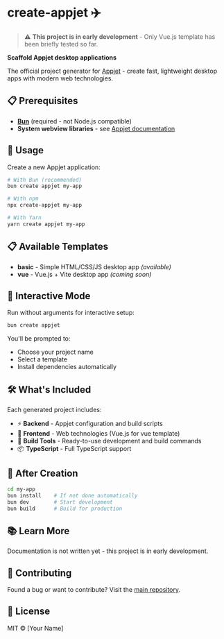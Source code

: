 # create-appjet ✈️

> ⚠️ **This project is in early development** - Only Vue.js template has been briefly tested so far.

**Scaffold Appjet desktop applications**

The official project generator for [Appjet](https://npmjs.com/package/appjet) - create fast, lightweight desktop apps with modern web technologies.

## 📋 Prerequisites

- **[Bun](https://bun.sh)** (required - not Node.js compatible)
- **System webview libraries** - see [Appjet documentation](https://npmjs.com/package/appjet#prerequisites)

## 🚀 Usage

Create a new Appjet application:

```bash
# With Bun (recommended)
bun create appjet my-app

# With npm
npx create-appjet my-app

# With Yarn
yarn create appjet my-app
```

## 📋 Available Templates

- **basic** - Simple HTML/CSS/JS desktop app *(available)*
- **vue** - Vue.js + Vite desktop app *(coming soon)*

## 🎯 Interactive Mode

Run without arguments for interactive setup:

```bash
bun create appjet
```

You'll be prompted to:
- Choose your project name
- Select a template
- Install dependencies automatically

## 🛠️ What's Included

Each generated project includes:
- ⚡ **Backend** - Appjet configuration and build scripts
- 🎨 **Frontend** - Web technologies (Vue.js for vue template)
- 🔧 **Build Tools** - Ready-to-use development and build commands
- 📦 **TypeScript** - Full TypeScript support

## 🚀 After Creation

```bash
cd my-app
bun install    # If not done automatically
bun dev        # Start development
bun build      # Build for production
```

## 📚 Learn More

Documentation is not written yet - this project is in early development.

## 🤝 Contributing

Found a bug or want to contribute? Visit the [main repository](https://github.com/yourname/appjet).

## 📄 License

MIT © [Your Name]
